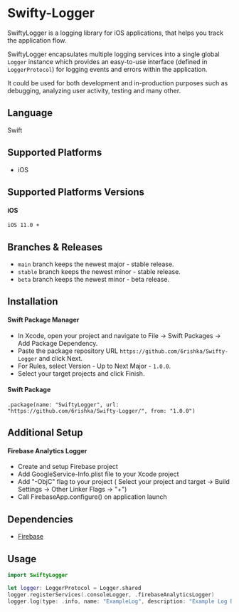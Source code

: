 # Swifty-Logger
SwiftyLogger is a logging library for iOS applications, that helps you track the application flow.

SwiftyLogger encapsulates multiple logging services into a single global ``` Logger ``` instance which provides an easy-to-use interface (defined in ``` LoggerProtocol ```) for logging events and errors within the application. 

It could be used for both development and in-production purposes such as debugging, analyzing user activity, testing and many other.

## Language
Swift

## Supported Platforms

- iOS

## Supported Platforms Versions

#### iOS
```
iOS 11.0 +
```

## Branches & Releases

- ``` main ``` branch keeps the newest major - stable release.
- ``` stable ``` branch keeps the newest minor - stable release.
- ``` beta ``` branch keeps the newest minor - beta release.

## Installation

#### Swift Package Manager
- In Xcode, open your project and navigate to File → Swift Packages → Add Package Dependency.
- Paste the package repository URL ```https://github.com/6rishka/Swifty-Logger``` and click Next.
- For Rules, select Version - Up to Next Major - ``` 1.0.0 ```.
- Select your target projects and click Finish.

#### Swift Package
```
.package(name: "SwiftyLogger", url: "https://github.com/6rishka/Swifty-Logger/", from: "1.0.0")
```

## Additional Setup

#### Firebase Analytics Logger
- Create and setup Firebase project
- Add GoogleService-Info.plist file to your Xcode project
- Add "-ObjC" flag to your project ( Select your project and target -> Build Settings -> Other Linker Flags -> "+")
- Call FirebaseApp.configure() on application launch

## Dependencies
- [Firebase](https://github.com/firebase/firebase-ios-sdk)

## Usage
```swift
import SwiftyLogger

let logger: LoggerProtocol = Logger.shared
logger.registerServices(.consoleLogger, .firebaseAnalyticsLogger)
logger.log(type: .info, name: "ExampleLog", description: "Example Log Description", parameters: ["SwiftyLoggerVersion": "1.0.0"])
```

